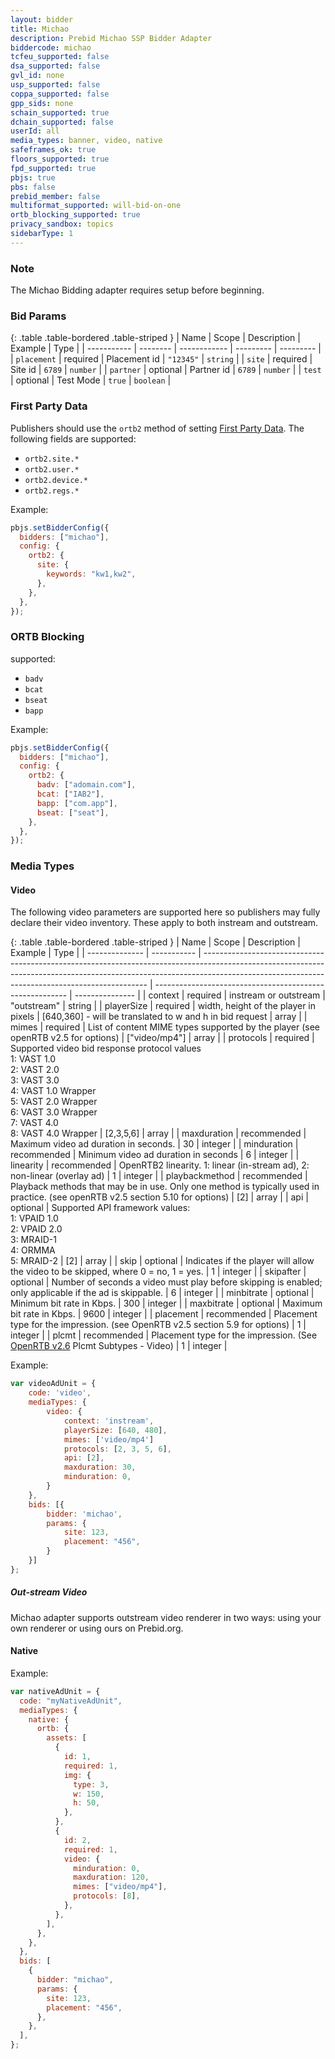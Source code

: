 ```yaml
---
layout: bidder
title: Michao
description: Prebid Michao SSP Bidder Adapter
biddercode: michao
tcfeu_supported: false
dsa_supported: false
gvl_id: none
usp_supported: false
coppa_supported: false
gpp_sids: none
schain_supported: true
dchain_supported: false
userId: all
media_types: banner, video, native
safeframes_ok: true
floors_supported: true
fpd_supported: true
pbjs: true
pbs: false
prebid_member: false
multiformat_supported: will-bid-on-one
ortb_blocking_supported: true
privacy_sandbox: topics
sidebarType: 1
---
```


### Note

The Michao Bidding adapter requires setup before beginning.

### Bid Params

{: .table .table-bordered .table-striped }
| Name | Scope | Description | Example | Type |
| ----------- | -------- | ------------ | --------- | --------- |
| `placement` | required | Placement id | `"12345"` | `string` |
| `site` | required | Site id | `6789` | `number` |
| `partner` | optional | Partner id | `6789` | `number` |
| `test` | optional | Test Mode | `true` | `boolean` |

### First Party Data

Publishers should use the `ortb2` method of setting [First Party Data](https://docs.prebid.org/features/firstPartyData.html). The following fields are supported:

- `ortb2.site.*`
- `ortb2.user.*`
- `ortb2.device.*`
- `ortb2.regs.*`

Example:

```javascript
pbjs.setBidderConfig({
  bidders: ["michao"],
  config: {
    ortb2: {
      site: {
        keywords: "kw1,kw2",
      },
    },
  },
});
```

### ORTB Blocking

supported:

- `badv`
- `bcat`
- `bseat`
- `bapp`

Example:

```javascript
pbjs.setBidderConfig({
  bidders: ["michao"],
  config: {
    ortb2: {
      badv: ["adomain.com"],
      bcat: ["IAB2"],
      bapp: ["com.app"],
      bseat: ["seat"],
    },
  },
});
```

### Media Types

#### Video

The following video parameters are supported here so publishers may fully declare their video inventory. These apply to both instream and outstream.

{: .table .table-bordered .table-striped }
| Name | Scope | Description | Example | Type |
| -------------- | ----------- | ---------------------------------------------------------------------------------------------------------------------------------------------------------------------------------------------------------------------------- | -------------------------------------------------------- | --------------- |
| context | required | instream or outstream | "outstream" | string |
| playerSize | required | width, height of the player in pixels | [640,360] - will be translated to w and h in bid request | array<integers> |
| mimes | required | List of content MIME types supported by the player (see openRTB v2.5 for options) | ["video/mp4"] | array<string> |
| protocols | required | Supported video bid response protocol values <br />1: VAST 1.0 <br />2: VAST 2.0 <br />3: VAST 3.0 <br />4: VAST 1.0 Wrapper <br />5: VAST 2.0 Wrapper <br />6: VAST 3.0 Wrapper <br />7: VAST 4.0 <br />8: VAST 4.0 Wrapper | [2,3,5,6] | array<integers> |
| maxduration | recommended | Maximum video ad duration in seconds. | 30 | integer |
| minduration | recommended | Minimum video ad duration in seconds | 6 | integer |
| linearity | recommended | OpenRTB2 linearity. 1: linear (in-stream ad), 2: non-linear (overlay ad) | 1 | integer |
| playbackmethod | recommended | Playback methods that may be in use. Only one method is typically used in practice. (see openRTB v2.5 section 5.10 for options) | [2] | array<integers> |
| api | optional | Supported API framework values: <br />1: VPAID 1.0 <br />2: VPAID 2.0 <br />3: MRAID-1 <br />4: ORMMA <br />5: MRAID-2 | [2] | array<integers> |
| skip | optional | Indicates if the player will allow the video to be skipped, where 0 = no, 1 = yes. | 1 | integer |
| skipafter | optional | Number of seconds a video must play before skipping is enabled; only applicable if the ad is skippable. | 6 | integer |
| minbitrate | optional | Minimum bit rate in Kbps. | 300 | integer |
| maxbitrate | optional | Maximum bit rate in Kbps. | 9600 | integer |
| placement | recommended | Placement type for the impression. (see OpenRTB v2.5 section 5.9 for options) | 1 | integer |
| plcmt | recommended | Placement type for the impression. (See [OpenRTB v2.6](https://github.com/InteractiveAdvertisingBureau/AdCOM/blob/develop/AdCOM%20v1.0%20FINAL.md) Plcmt Subtypes - Video) | 1 | integer |

Example:

```javascript
var videoAdUnit = {
    code: 'video',
    mediaTypes: {
        video: {
            context: 'instream',
            playerSize: [640, 480],
            mimes: ['video/mp4']
            protocols: [2, 3, 5, 6],
            api: [2],
            maxduration: 30,
            minduration: 0,
        }
    },
    bids: [{
        bidder: 'michao',
        params: {
            site: 123,
            placement: "456",
        }
    }]
};
```

##### Out-stream Video

Michao adapter supports outstream video renderer in two ways: using your own renderer or using ours on Prebid.org.

#### Native

Example:

```js
var nativeAdUnit = {
  code: "myNativeAdUnit",
  mediaTypes: {
    native: {
      ortb: {
        assets: [
          {
            id: 1,
            required: 1,
            img: {
              type: 3,
              w: 150,
              h: 50,
            },
          },
          {
            id: 2,
            required: 1,
            video: {
              minduration: 0,
              maxduration: 120,
              mimes: ["video/mp4"],
              protocols: [8],
            },
          },
        ],
      },
    },
  },
  bids: [
    {
      bidder: "michao",
      params: {
        site: 123,
        placement: "456",
      },
    },
  ],
};
```
